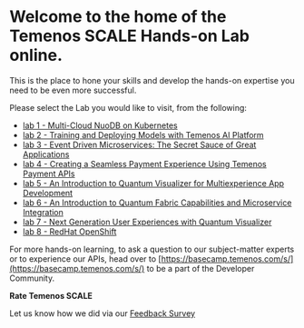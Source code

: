 # Welcome to the home of the Temenos SCALE Hands-on Lab online. 

This is the place to hone your skills and develop the hands-on expertise you need to be even more successful.

Please select the Lab you would like to visit, from the following:
- [lab 1 - Multi-Cloud NuoDB on Kubernetes](xx)
- [lab 2 - Training and Deploying Models with Temenos AI Platform](https://github.com/temenos/SCALE2020/tree/main/Lab%201%20-%20XAI%20Models)
- [lab 3 - Event Driven Microservices: The Secret Sauce of Great Applications](xx)
- [lab 4 - Creating a Seamless Payment Experience Using Temenos Payment APIs](xx)
- [lab 5 - An Introduction to Quantum Visualizer for Multiexperience App Development](xx)
- [lab 6 - An Introduction to Quantum Fabric Capabilities and Microservice Integration](https://github.com/temenos/SCALE2020/tree/main/Lab%206%20-%20Intro%20to%20Quantum%20Fabric)
- [lab 7 - Next Generation User Experiences with Quantum Visualizer](xx)
- [lab 8 - RedHat OpenShift](xx)

For more hands-on learning, to ask a question to our subject-matter experts or to experience our APIs, head over to [https://basecamp.temenos.com/s/](https://basecamp.temenos.com/s/) to be a part of the Developer Community. 

**Rate Temenos SCALE**

Let us know how we did via our [Feedback Survey]()
